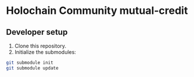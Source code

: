 # Holochain Community mutual-credit

## Developer setup

1. Clone this repository.
2. Initialize the submodules:

```bash
git submodule init
git submodule update
```


